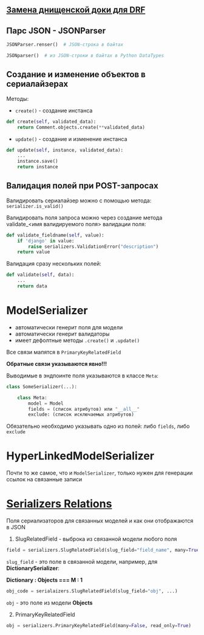 ## [Замена днищенской доки для DRF](https://www.cdrf.co/)

## Парс JSON - JSONParser

```py
JSONParser.renser()  # JSON-строка в байтах

JSONparser()  # из JSON-строки в байтах в Python DataTypes
```

## Создание и изменение объектов в сериалайзерах

Методы:

- `create()` - создание инстанса 

```py
def create(self, validated_data):
    return Comment.objects.create(**validated_data)
```

- `update()` - создание и изменение инстанса

```py
def update(self, instance, validated_data):
    ...
    instance.save()
    return instance
```

## Валидация полей при POST-запросах

Валидировать сериалайзер можно с помощью метода: `serializer.is_valid()`

Валидировать поля запроса можно через создание метода validate_<имя валидируемого поля> валидации поля:

```python
def validate_fieldname(self, value):
    if 'django' in value:
        raise serializers.ValidationError("description")
    return value
```

Валидация сразу нескольких полей:

```python
def validate(self, data):
    ...
    return data
```

# ModelSerializer

- автоматически генерит поля для модели
- автоматически генерит валидаторы
- имеет дефолтные методы `.create()` и `.update()`

Все связи мапятся в `PrimaryKeyRelatedField`

**Обратные связи указываются явно!!!**

Выводимые в эндпоинте поля указываются в классе `Meta`:

```python
class SomeSerializer(...):

    class Meta:
        model = Model
        fields = (список атрибутов) или "__all__"
        exclude: (список исключаемых атрибутов)
```

Обязательно необходимо указывать одно из полей: либо `fields`, либо `exclude`

# HyperLinkedModelSerializer

Почти то же самое, что и `ModelSerializer`, только нужен для генерации ссылок на связанные записи

# [Serializers Relations](https://www.django-rest-framework.org/api-guide/relations/)

Поля сериализаторов для связанных моделей и как они отображаются в JSON 


1. SlugRelatedField - выброка из связанной модели любого поля

```python
field = serializers.SlugRelatedField(slug_field="field_name", many=True, read_only=True)
```

`slug_field` - это поле в связанной модели, например, для **DictionarySerializer**:

**Dictionary : Objects === М : 1**

```python
obj_code = serialaizers.SlugRelatedField(slug_field="obj", ...)
```

`obj` - это поле из модели **Objects**

2. PrimaryKeyRelatedField

```python
obj = serializers.PrimaryKeyRelatedField(many=False, read_only=True)
```

